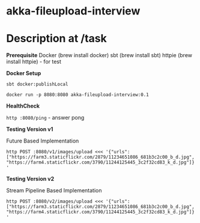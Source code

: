 # akka-fileupload-interview
# Description at /task

**Prerequisite**
Docker (brew install docker)
sbt (brew install sbt)
httpie (brew install httpie) - for test

**Docker Setup**

`sbt docker:publishLocal`

`docker run -p 8080:8080 akka-fileupload-interview:0.1`

**HealthCheck**

`http :8080/ping` - answer pong


**Testing Version v1**

Future Based Implementation

`http POST :8080/v1/images/upload <<< '{"urls": ["https://farm3.staticflickr.com/2879/11234651086_681b3c2c00_b_d.jpg","https://farm4.staticflickr.com/3790/11244125445_3c2f32cd83_k_d.jpg"]}'`

**Testing  Version v2**

Stream Pipeline Based Implementation

`http POST :8080/v2/images/upload <<< '{"urls": ["https://farm3.staticflickr.com/2879/11234651086_681b3c2c00_b_d.jpg","https://farm4.staticflickr.com/3790/11244125445_3c2f32cd83_k_d.jpg"]}'`
